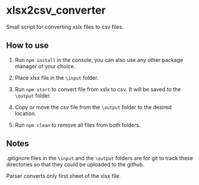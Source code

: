 # xlsx2csv_converter

Small script for converting xslx files to csv files.

## How to use

1. Run `npm install` in the console, you can also use any other package manager of your choice.

2. Place xlsx file in the `\input` folder.

3. Run `npm start` to convert file from xslx to csv. It will be saved to the `\output` folder.

4. Copy or move the csv file from the `\output` folder to the desired location.

5. Run `npm clean` to remove all files from both folders.

## Notes

.gitignore files in the `\input` and the `\output` folders are for git to track these directories so that they could be uploaded to the github. 

Parser converts only first sheet of the xlsx file.
